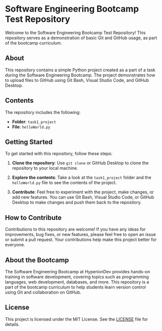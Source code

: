 # Software Engineering Bootcamp Test Repository

Welcome to the Software Engineering Bootcamp Test Repository! This repository serves as a demonstration of basic Git and GitHub usage, as part of the bootcamp curriculum.

## About

This repository contains a simple Python project created as a part of a task during the Software Engineering Bootcamp. The project demonstrates how to upload files to GitHub using Git Bash, Visual Studio Code, and GitHub Desktop.

## Contents

The repository includes the following:

- **Folder**: `task1_project`
- **File**: `helloWorld.py`

## Getting Started

To get started with this repository, follow these steps:

1. **Clone the repository**: Use `git clone` or GitHub Desktop to clone the repository to your local machine.

2. **Explore the contents**: Take a look at the `task1_project` folder and the `helloWorld.py` file to see the contents of the project.

3. **Contribute**: Feel free to experiment with the project, make changes, or add new features. You can use Git Bash, Visual Studio Code, or GitHub Desktop to make changes and push them back to the repository.

## How to Contribute

Contributions to this repository are welcome! If you have any ideas for improvements, bug fixes, or new features, please feel free to open an issue or submit a pull request. Your contributions help make this project better for everyone.

## About the Bootcamp

The Software Engineering Bootcamp at HyperionDev provides hands-on training in software development, covering topics such as programming languages, web development, databases, and more. This repository is a part of the bootcamp curriculum to help students learn version control using Git and collaboration on GitHub.

## License

This project is licensed under the MIT License. See the [LICENSE](LICENSE) file for details.
